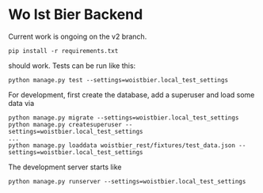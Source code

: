 # Wo Ist Bier Backend

Current work is ongoing on the v2 branch.
```shell
pip install -r requirements.txt
```

should work. Tests can be run like this:
```shell
python manage.py test --settings=woistbier.local_test_settings
```

For development, first create the database, add a superuser and load some data
via
```shell
python manage.py migrate --settings=woistbier.local_test_settings
python manage.py createsuperuser --settings=woistbier.local_test_settings
...
python manage.py loaddata woistbier_rest/fixtures/test_data.json --settings=woistbier.local_test_settings
```

The development server starts like
```shell
python manage.py runserver --settings=woistbier.local_test_settings
```
